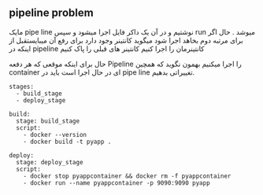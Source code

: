 ## pipeline problem

مایک pipe line نوشتیم و در آن یک داکر فایل اجرا میشود و سپس run میوشد .
حال اگر برای مرتبه دوم بخاهد اجرا شود میگوید کانتینر وجود دارد برای رفع آن میبایستقبل از اینکه در pipeline کانتینرمان را اجرا کنیم کانتینر های قبلی را پاک کنیم

حال برای اینکه موقعی که هر دفعه Pipeline را اجرا میکنیم بهمون نگوید که همچین container ای در حال اجرا است باید در pipe line تغییراتی بدهیم.

```
stages:
  - build_stage
  - deploy_stage

build:
  stage: build_stage
  script:
    - docker --version
    - docker build -t pyapp .

deploy:
  stage: deploy_stage
  script:
    - docker stop pyappcontainer && docker rm -f pyappcontainer
    - docker run --name pyappcontainer -p 9090:9090 pyapp
```
